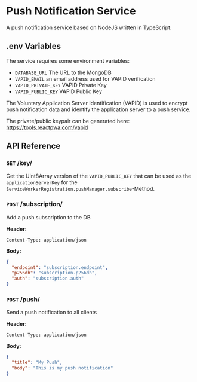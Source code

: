 # Push Notification Service

A push notification service based on NodeJS written in TypeScript.

## .env Variables
The service requires some environment variables:
* `DATABASE_URL` The URL to the MongoDB
* `VAPID_EMAIL` an email address used for VAPID verification 
* `VAPID_PRIVATE_KEY` VAPID Private Key
* `VAPID_PUBLIC_KEY` VAPID Public Key

The Voluntary Application Server Identification (VAPID) is used to encrypt push notification data and identify the application server to a push service.

The private/public keypair can be generated here: https://tools.reactpwa.com/vapid

## API Reference

### `GET` /key/

Get the Uint8Array version of the `VAPID_PUBLIC_KEY` that can be used as the `applicationServerKey` for the `ServiceWorkerRegistration.pushManager.subscribe`-Method.

### `POST` /subscription/

Add a push subscription to the DB

**Header:**

```
Content-Type: application/json
```

**Body:**
```json
{
  "endpoint": "subscription.endpoint",
  "p256dh": "subscription.p256dh",
  "auth": "subscription.auth"
}
```

### `POST` /push/

Send a push notification to all clients

**Header:**

```
Content-Type: application/json
```

**Body:**  
```json
{
  "title": "My Push",
  "body": "This is my push notification"
}
```
